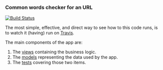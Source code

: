 ### Common words checker for an URL
[![Build Status](https://travis-ci.org/gterzian/words.svg?branch=master)](https://travis-ci.org/gterzian/words)

The most simple, effective, and direct way to see how to this code runs, is to watch it (having) run on [Travis](https://travis-ci.org/gterzian/words).

The main components of the app are:
1. The [views](https://github.com/gterzian/words/blob/master/common_words/words/views.py) containing the business logic. 
2. The [models](https://github.com/gterzian/words/blob/master/common_words/words/models.py) representing the data used by the app.
3. The [tests](https://github.com/gterzian/words/blob/master/common_words/words/tests.py) covering those two items.
